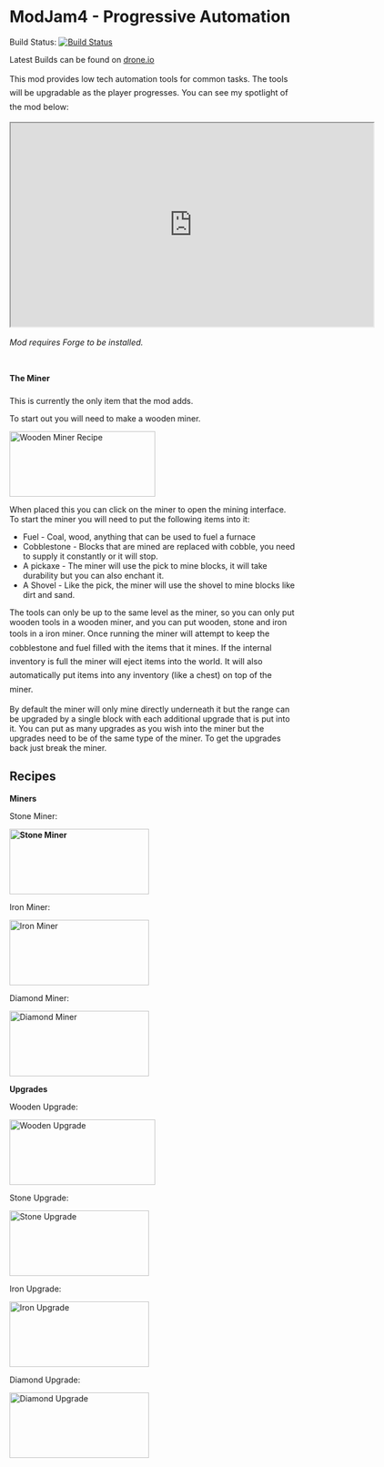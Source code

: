 ModJam4 - Progressive Automation
======

Build Status: 
[![Build Status](https://drone.io/github.com/Vanhal/ModJam/status.png)](https://drone.io/github.com/Vanhal/ModJam/latest)

Latest Builds can be found on <a href="https://drone.io/github.com/Vanhal/ModJam/files">drone.io</a>

<p>This mod provides low tech automation tools for common tasks.&nbsp;<span style="font-size: 14.3px; line-height: 1.7;" data-mce-mark="1">The tools will be upgradable as the player progresses. You can see my spotlight of the mod below:</span></p>
<p><iframe src="http://www.youtube.com/embed/rYgfP_eZ-kM?wmode=transparent" height="358" width="638"></iframe></p>
<p><em><span style="font-size: 14.3px; line-height: 1.7;" data-mce-mark="1"><span>Mod requires Forge to be installed.</span></span></em></p>
<h1><span style="font-size: 14.3px; line-height: 1.7;" data-mce-mark="1">The Miner</span></h1>
<p>This is currently the only item that the mod adds.</p>
<p>To start out you will need to make a wooden miner.</p>
<p><img alt="Wooden Miner Recipe" src="https://dl.dropboxusercontent.com/u/3886989/World%20Snapshots/PA/WoodenMiner.png" height="115" width="256" /></p>
<p>When placed this you can click on the miner to open the mining interface. To start the miner you will need to put the following items into it:</p>
<ul>
<li>Fuel - Coal, wood, anything that can be used to fuel a furnace</li>
<li>Cobblestone - Blocks that are mined are replaced with cobble, you need to supply it constantly or it will stop.</li>
<li>A pickaxe - The miner will use the pick to mine blocks, it will take durability but you can also enchant it.&nbsp;</li>
<li>A Shovel - Like the pick, the miner will use the shovel to mine blocks like dirt and sand.</li>
</ul>
<p>The tools can only be up to the same level as the miner, so you can only put wooden tools in a wooden miner, and you can put wooden, stone and iron tools in a iron miner.&nbsp;<span style="font-size: 14.3px; line-height: 1.7;" data-mce-mark="1">Once running the miner will attempt to keep the cobblestone and fuel filled with the items that it mines. If the internal inventory is full the miner will eject items into the world. It will also automatically put items into any inventory (like a chest) on top of the miner.</span></p>
<p>By default the miner will only mine directly underneath it but the range can be upgraded by a single block with each additional upgrade that is put into it. You can put as many upgrades as you wish into the miner but the upgrades need to be of the same type of the miner. To get the upgrades back just break the miner.</p>
<h2>Recipes</h2>
<p><strong>Miners</strong></p>
<p>Stone Miner:</p>
<p><strong><img alt="Stone Miner" src="https://dl.dropboxusercontent.com/u/3886989/World%20Snapshots/PA/StoneMiner.png" height="115" width="245" /><br /></strong></p>
<p>Iron Miner:</p>
<p><img alt="Iron Miner" src="https://dl.dropboxusercontent.com/u/3886989/World%20Snapshots/PA/IronMiner.png" height="115" width="245" /></p>
<p>Diamond Miner:</p>
<p><img alt="Diamond Miner" src="https://dl.dropboxusercontent.com/u/3886989/World%20Snapshots/PA/DiamondMiner.png" height="115" width="245" /></p>
<p><strong>Upgrades</strong></p>
<p>Wooden Upgrade:</p>
<p><img alt="Wooden Upgrade" src="https://dl.dropboxusercontent.com/u/3886989/World%20Snapshots/PA/WoodenUpgrade.png" height="115" width="256" /></p>
<p>Stone Upgrade:</p>
<p><img alt="Stone Upgrade" src="https://dl.dropboxusercontent.com/u/3886989/World%20Snapshots/PA/StoneUpgrade.png" height="115" width="245" /></p>
<p>Iron Upgrade:</p>
<p><img alt="Iron Upgrade" src="https://dl.dropboxusercontent.com/u/3886989/World%20Snapshots/PA/IronUpgrade.png" height="115" width="245" /></p>
<p>Diamond Upgrade:</p>
<p><img alt="Diamond Upgrade" src="https://dl.dropboxusercontent.com/u/3886989/World%20Snapshots/PA/DiamondUpgrade.png" height="115" width="245" /></p>

